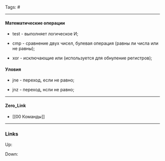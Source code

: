 Tags: #
***
#### Математические операции
- test - выполняет логическое И;

- cmp - сравнение двух чисел, булевая операция (равны ли числа или не равны);

- xor - исключающие или (используется для обнуление регистров);

#### Уловия
- jne - переход, если не равно;

- jnz - переход, нсли не равно;

***
#### Zero_Link
- [[00 Команды]]
***
### Links
Up:

Down:


